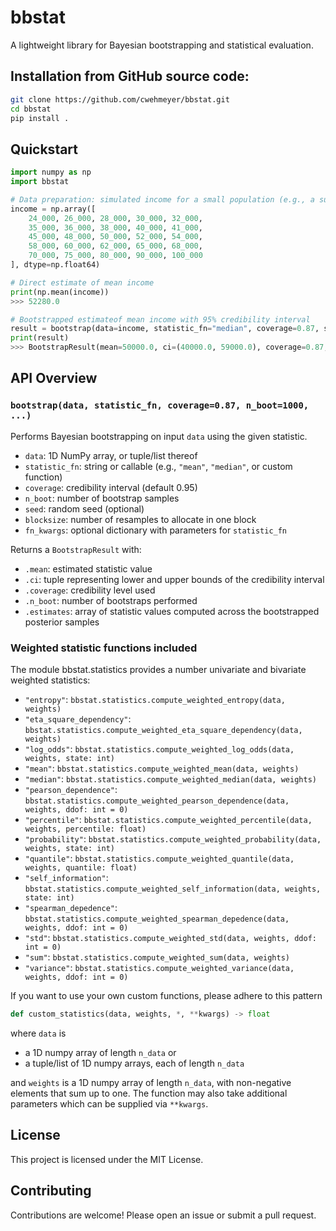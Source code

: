 # bbstat

A lightweight library for Bayesian bootstrapping and statistical evaluation.

## Installation from GitHub source code:

```bash
git clone https://github.com/cwehmeyer/bbstat.git
cd bbstat
pip install .
```

## Quickstart

```python
import numpy as np
import bbstat

# Data preparation: simulated income for a small population (e.g., a survey of 25 people)
income = np.array([
    24_000, 26_000, 28_000, 30_000, 32_000,
    35_000, 36_000, 38_000, 40_000, 41_000,
    45_000, 48_000, 50_000, 52_000, 54_000,
    58_000, 60_000, 62_000, 65_000, 68_000,
    70_000, 75_000, 80_000, 90_000, 100_000
], dtype=np.float64)

# Direct estimate of mean income
print(np.mean(income))
>>> 52280.0

# Bootstrapped estimateof mean income with 95% credibility interval
result = bootstrap(data=income, statistic_fn="median", coverage=0.87, seed=1)
print(result)
>>> BootstrapResult(mean=50000.0, ci=(40000.0, 59000.0), coverage=0.87, n_boot=1000)
```

## API Overview

### `bootstrap(data, statistic_fn, coverage=0.87, n_boot=1000, ...)`

Performs Bayesian bootstrapping on input `data` using the given statistic.

- `data`: 1D NumPy array, or tuple/list thereof
- `statistic_fn`: string or callable (e.g., `"mean"`, `"median"`, or custom function)
- `coverage`: credibility interval (default 0.95)
- `n_boot`: number of bootstrap samples
- `seed`: random seed (optional)
- `blocksize`: number of resamples to allocate in one block
- `fn_kwargs`: optional dictionary with parameters for `statistic_fn`

Returns a `BootstrapResult` with:
- `.mean`: estimated statistic value
- `.ci`: tuple representing lower and upper bounds of the credibility interval
- `.coverage`: credibility level used
- `.n_boot`: number of bootstraps performed
- `.estimates`: array of statistic values computed across the bootstrapped posterior samples

### Weighted statistic functions included

The module bbstat.statistics provides a number univariate and bivariate weighted statistics:
- `"entropy"`: `bbstat.statistics.compute_weighted_entropy(data, weights)`
- `"eta_square_dependency"`: `bbstat.statistics.compute_weighted_eta_square_dependency(data, weights)`
- `"log_odds"`: `bbstat.statistics.compute_weighted_log_odds(data, weights, state: int)`
- `"mean"`: `bbstat.statistics.compute_weighted_mean(data, weights)`
- `"median"`: `bbstat.statistics.compute_weighted_median(data, weights)`
- `"pearson_dependence"`: `bbstat.statistics.compute_weighted_pearson_dependence(data, weights, ddof: int = 0)`
- `"percentile"`: `bbstat.statistics.compute_weighted_percentile(data, weights, percentile: float)`
- `"probability"`: `bbstat.statistics.compute_weighted_probability(data, weights, state: int)`
- `"quantile"`: `bbstat.statistics.compute_weighted_quantile(data, weights, quantile: float)`
- `"self_information"`: `bbstat.statistics.compute_weighted_self_information(data, weights, state: int)`
- `"spearman_depedence"`: `bbstat.statistics.compute_weighted_spearman_depedence(data, weights, ddof: int = 0)`
- `"std"`: `bbstat.statistics.compute_weighted_std(data, weights, ddof: int = 0)`
- `"sum"`: `bbstat.statistics.compute_weighted_sum(data, weights)`
- `"variance"`: `bbstat.statistics.compute_weighted_variance(data, weights, ddof: int = 0)`

If you want to use your own custom functions, please adhere to this pattern

```python
def custom_statistics(data, weights, *, **kwargs) -> float
```

where `data` is
- a 1D numpy array of length `n_data` or
- a tuple/list of 1D numpy arrays, each of length `n_data`

and `weights` is a 1D numpy array of length `n_data`, with non-negative elements that sum up to one. The function may also take additional parameters which can be supplied via `**kwargs`.

## License

This project is licensed under the MIT License.

## Contributing

Contributions are welcome! Please open an issue or submit a pull request.
